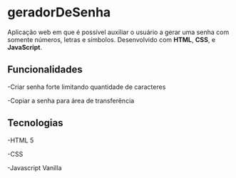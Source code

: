 # geradorDeSenha

Aplicação web em que é possível auxiliar o usuário a gerar uma senha com somente números, letras e símbolos. Desenvolvido com **HTML**, **CSS**, e **JavaScript**.

## Funcionalidades

-Criar senha forte limitando quantidade de caracteres  

-Copiar a senha para área de transferência

## Tecnologias

-HTML 5  

-CSS  

-Javascript Vanilla
